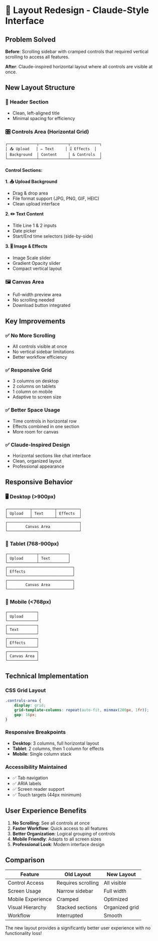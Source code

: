 # 🎨 Layout Redesign - Claude-Style Interface

## Problem Solved
**Before**: Scrolling sidebar with cramped controls that required vertical scrolling to access all features.

**After**: Claude-inspired horizontal layout where all controls are visible at once.

## New Layout Structure

### 📱 **Header Section**
- Clean, left-aligned title
- Minimal spacing for efficiency

### 🎛️ **Controls Area** (Horizontal Grid)
```
┌─────────────┬─────────────┬─────────────┐
│ 📤 Upload   │ ✏️ Text     │ 🎚️ Effects  │
│ Background  │ Content     │ & Controls  │
└─────────────┴─────────────┴─────────────┘
```

#### Control Sections:

**1. 📤 Upload Background**
- Drag & drop area
- File format support (JPG, PNG, GIF, HEIC)
- Clean upload interface

**2. ✏️ Text Content**
- Title Line 1 & 2 inputs
- Date picker
- Start/End time selectors (side-by-side)

**3. 🎚️ Image & Effects**
- Image Scale slider
- Gradient Opacity slider
- Compact vertical layout

### 🖼️ **Canvas Area**
- Full-width preview area
- No scrolling needed
- Download button integrated

## Key Improvements

### ✅ **No More Scrolling**
- All controls visible at once
- No vertical sidebar limitations
- Better workflow efficiency

### ✅ **Responsive Grid**
- 3 columns on desktop
- 2 columns on tablets
- 1 column on mobile
- Adaptive to screen size

### ✅ **Better Space Usage**
- Time controls in horizontal row
- Effects combined in one section
- More room for canvas

### ✅ **Claude-Inspired Design**
- Horizontal sections like chat interface
- Clean, organized layout
- Professional appearance

## Responsive Behavior

### 🖥️ **Desktop (>900px)**
```
┌──────────┬──────────┬──────────┐
│ Upload   │ Text     │ Effects  │
└──────────┴──────────┴──────────┘
┌────────────────────────────────┐
│        Canvas Area             │
└────────────────────────────────┘
```

### 📱 **Tablet (768-900px)**
```
┌─────────────┬─────────────┐
│ Upload      │ Text        │
└─────────────┴─────────────┘
┌─────────────────────────────┐
│ Effects                     │
└─────────────────────────────┘
┌─────────────────────────────┐
│        Canvas Area          │
└─────────────────────────────┘
```

### 📱 **Mobile (<768px)**
```
┌─────────────┐
│ Upload      │
└─────────────┘
┌─────────────┐
│ Text        │
└─────────────┘
┌─────────────┐
│ Effects     │
└─────────────┘
┌─────────────┐
│ Canvas Area │
└─────────────┘
```

## Technical Implementation

### CSS Grid Layout
```css
.controls-area {
    display: grid;
    grid-template-columns: repeat(auto-fit, minmax(280px, 1fr));
    gap: 16px;
}
```

### Responsive Breakpoints
- **Desktop**: 3 columns, full horizontal layout
- **Tablet**: 2 columns, then 1 column for effects
- **Mobile**: Single column stack

### Accessibility Maintained
- ✅ Tab navigation
- ✅ ARIA labels
- ✅ Screen reader support
- ✅ Touch targets (44px minimum)

## User Experience Benefits

1. **No Scrolling**: See all controls at once
2. **Faster Workflow**: Quick access to all features
3. **Better Organization**: Logical grouping of controls
4. **Mobile Friendly**: Adapts to all screen sizes
5. **Professional Look**: Modern interface design

## Comparison

| Feature | Old Layout | New Layout |
|---------|------------|------------|
| Control Access | Requires scrolling | All visible |
| Screen Usage | Narrow sidebar | Full width |
| Mobile Experience | Cramped | Optimized |
| Visual Hierarchy | Stacked sections | Organized grid |
| Workflow | Interrupted | Smooth |

The new layout provides a significantly better user experience with no functionality loss!
